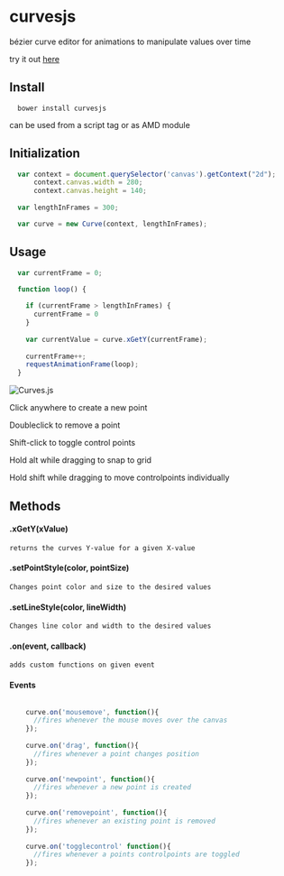 # curvesjs
bézier curve editor for animations to manipulate values over time

try it out [here](http://sidneydouw.github.io/curves.js/)

Install
-------

```
  bower install curvesjs
```

  can be used from a script tag or as AMD module

Initialization
--------------
```js
  var context = document.querySelector('canvas').getContext("2d");
      context.canvas.width = 280;
      context.canvas.height = 140;
      
  var lengthInFrames = 300;

  var curve = new Curve(context, lengthInFrames);
```

Usage
-----
```js
  var currentFrame = 0;

  function loop() {
  
    if (currentFrame > lengthInFrames) {
      currentFrame = 0
    }
    
    var currentValue = curve.xGetY(currentFrame);
    
    currentFrame++;
    requestAnimationFrame(loop);
  }
```

![Curves.js](http://sidneydouw.ddns.net:1234/curves.js.png)

Click anywhere to create a new point

Doubleclick to remove a point

Shift-click to toggle control points

Hold alt while dragging to snap to grid

Hold shift while dragging to move controlpoints individually

Methods
-------

#### .xGetY(xValue)

    returns the curves Y-value for a given X-value

#### .setPointStyle(color, pointSize)
    
    Changes point color and size to the desired values
    
#### .setLineStyle(color, lineWidth)

    Changes line color and width to the desired values
    
#### .on(event, callback)

    adds custom functions on given event
    
#### Events
    
```js

    curve.on('mousemove', function(){
      //fires whenever the mouse moves over the canvas
    });
    
    curve.on('drag', function(){
      //fires whenever a point changes position
    });
    
    curve.on('newpoint', function(){
      //fires whenever a new point is created
    });
    
    curve.on('removepoint', function(){
      //fires whenever an existing point is removed
    });
    
    curve.on('togglecontrol' function(){
      //fires whenever a points controlpoints are toggled
    });

```
